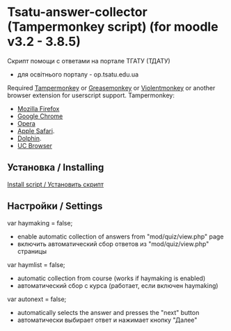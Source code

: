 # Tsatu-answer-collector (Tampermonkey script) (for moodle v3.2 - 3.8.5)
 Скрипт помощи с ответами на портале ТГАТУ (ТДАТУ)
- для освітнього порталу - op.tsatu.edu.ua 

Required [Tampermonkey](https://tampermonkey.net/) or [Greasemonkey](https://www.greasespot.net/) or [Violentmonkey](https://violentmonkey.github.io/get-it/) or another browser extension for userscript support.
Tampermonkey: 
- [Mozilla Firefox](https://addons.mozilla.org/firefox/addon/tampermonkey/)
- [Google Chrome](https://chrome.google.com/webstore/detail/tampermonkey/dhdgffkkebhmkfjojejmpbldmpobfkfo)
- [Opera](https://addons.opera.com/extensions/details/tampermonkey-beta/)
- [Apple Safari](https://tampermonkey.net/?ext=dhdg&browser=safari).
- [Dolphin](https://tampermonkey.net/?ext=dhdg&browser=dolphin).
- [UC Browser](https://tampermonkey.net/?ext=dhdg&browser=ucweb)

## Установка / Installing
[Install script / Установить скрипт](https://raw.githubusercontent.com/vladgba/Tsatu-answer-collector/master/script.user.js)

## Настройки / Settings
var haymaking = false;
- enable automatic collection of answers from "mod/quiz/view.php" page
- включить автоматический сбор ответов из "mod/quiz/view.php" страницы

var haymlist = false;
- automatic collection from course (works if haymaking is enabled)
- автоматический сбор с курса (работает, если включен haymaking)

var autonext = false;
- automatically selects the answer and presses the "next" button
- автоматически выбирает ответ и нажимает кнопку "Далее"

